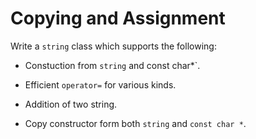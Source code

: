 # Copying and Assignment

Write a `string` class which supports the following:

* Constuction from `string` and const char*`.

* Efficient `operator=` for various kinds.

* Addition of two string.

* Copy constructor form both `string` and `const char *`.
